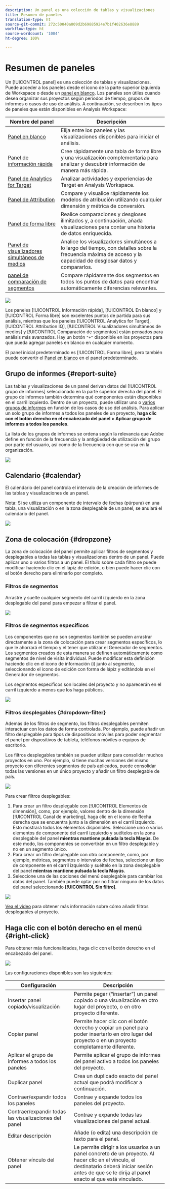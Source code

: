 ```yaml
---
description: Un panel es una colección de tablas y visualizaciones
title: Resumen de paneles
translation-type: ht
source-git-commit: 272c50040a009d2b69885924e7b1f402636e8889
workflow-type: ht
source-wordcount: '1004'
ht-degree: 100%

---
```



# Resumen de paneles

Un [!UICONTROL panel] es una colección de tablas y visualizaciones. Puede acceder a los paneles desde el icono de la parte superior izquierda de Workspace o desde un [panel en blanco](blank-panel.md). Los paneles son útiles cuando desea organizar sus proyectos según períodos de tiempo, grupos de informes o casos de uso de análisis. A continuación, se describen los tipos de paneles que están disponibles en Analysis Workspace:

| Nombre del panel | Descripción |
| --- | --- |
| [Panel en blanco](blank-panel.md) | Elija entre los paneles y las visualizaciones disponibles para iniciar el análisis. |
| [Panel de información rápida](quickinsight.md) | Cree rápidamente una tabla de forma libre y una visualización complementaria para analizar y descubrir información de manera más rápida. |
| [Panel de Analytics for Target](a4t-panel.md) | Analizar actividades y experiencias de Target en Analysis Workspace. |
| [Panel de Attribution](attribution.md) | Compare y visualice rápidamente los modelos de atribución utilizando cualquier dimensión y métrica de conversión. |
| [Panel de forma libre](freeform-panel.md) | Realice comparaciones y desgloses ilimitados y, a continuación, añada visualizaciones para contar una historia de datos enriquecida. |
| [Panel de visualizadores simultáneos de medios](media-concurrent-viewers.md) | Analice los visualizadores simultáneos a lo largo del tiempo, con detalles sobre la frecuencia máxima de acceso y la capacidad de desglosar datos y compararlos. |
| [panel de comparación de segmentos](c-segment-comparison/segment-comparison.md) | Compare rápidamente dos segmentos en todos los puntos de datos para encontrar automáticamente diferencias relevantes. |

![](assets/panel-overview.png)

Los paneles [!UICONTROL Información rápida], [!UICONTROL En blanco] y [!UICONTROL Forma libre] son excelentes puntos de partida para sus análisis, mientras que los paneles [!UICONTROL Analytics for Target], [!UICONTROL Attribution IQ], [!UICONTROL Visualizadores simultáneos de medios] y [!UICONTROL Comparación de segmentos] están pensados para análisis más avanzados. Hay un botón `"+"` disponible en los proyectos para que pueda agregar paneles en blanco en cualquier momento.

El panel inicial predeterminado es [!UICONTROL Forma libre], pero también puede convertir el [Panel en blanco](/help/analyze/analysis-workspace/c-panels/blank-panel.md) en el panel predeterminado.

## Grupo de informes {#report-suite}

Las tablas y visualizaciones de un panel derivan datos del [!UICONTROL grupo de informes] seleccionado en la parte superior derecha del panel. El grupo de informes también determina qué componentes están disponibles en el carril izquierdo. Dentro de un proyecto, puede utilizar uno o [varios grupos de informes](https://docs.adobe.com/content/help/es-ES/analytics/analyze/analysis-workspace/build-workspace-project/multiple-report-suites.html) en función de los casos de uso del análisis. Para aplicar un solo grupo de informes a todos los paneles de un proyecto, **haga clic con el botón derecho en el encabezado del panel > Aplicar grupo de informes a todos los paneles**.

La lista de los grupos de informes se ordena según la relevancia que Adobe define en función de la frecuencia y la antigüedad de utilización del grupo por parte del usuario, así como de la frecuencia con que se usa en la organización.

![](assets/panel-report-suite.png)

## Calendario {#calendar}

El calendario del panel controla el intervalo de la creación de informes de las tablas y visualizaciones de un panel.

Nota: Si se utiliza un componente de intervalo de fechas (púrpura) en una tabla, una visualización o en la zona desplegable de un panel, se anulará el calendario del panel.

![](assets/panel-calendar.png)

## Zona de colocación {#dropzone}

La zona de colocación del panel permite aplicar filtros de segmentos y desplegables a todas las tablas y visualizaciones dentro de un panel. Puede aplicar uno o varios filtros a un panel. El título sobre cada filtro se puede modificar haciendo clic en el lápiz de edición, o bien puede hacer clic con el botón derecho para eliminarlo por completo.

### Filtros de segmentos

Arrastre y suelte cualquier segmento del carril izquierdo en la zona desplegable del panel para empezar a filtrar el panel.

![](assets/segment-filter.png)

### Filtros de segmentos específicos

Los componentes que no son segmentos también se pueden arrastrar directamente a la zona de colocación para crear segmentos específicos, lo que le ahorrará el tiempo y el tener que utilizar el Generador de segmentos. Los segmentos creados de esta manera se definen automáticamente como segmentos de nivel de visita individual. Puede modificar esta definición haciendo clic en el icono de información (i) junto al segmento, seleccionando el icono de edición con forma de lápiz y editándola en el Generador de segmentos.

Los segmentos específicos son locales del proyecto y no aparecerán en el carril izquierdo a menos que los haga públicos.

![](assets/adhoc-segment-filter.png)

### Filtros desplegables {#dropdown-filter}

Además de los filtros de segmento, los filtros desplegables permiten interactuar con los datos de forma controlada. Por ejemplo, puede añadir un filtro desplegable para tipos de dispositivos móviles para poder segmentar el panel por dispositivos de tableta, teléfonos móviles o equipos de escritorio.

Los filtros desplegables también se pueden utilizar para consolidar muchos proyectos en uno. Por ejemplo, si tiene muchas versiones del mismo proyecto con diferentes segmentos de país aplicados, puede consolidar todas las versiones en un único proyecto y añadir un filtro desplegable de país.

![](assets/dropdown-filter-intro.png)

Para crear filtros desplegables:

1. Para crear un filtro desplegable con [!UICONTROL Elementos de dimensión], como, por ejemplo, valores dentro de la dimensión [!UICONTROL Canal de marketing], haga clic en el icono de flecha derecha que se encuentra junto a la dimensión en el carril izquierdo. Esto mostrará todos los elementos disponibles. Seleccione uno o varios elementos de componente del carril izquierdo y suéltelos en la zona desplegable del panel **mientras mantiene pulsada la tecla Mayús**. De este modo, los componentes se convertirán en un filtro desplegable y no en un segmento único.
1. Para crear un filtro desplegable con otro componente, como, por ejemplo, métricas, segmentos o intervalos de fechas, seleccione un tipo de componente en el carril izquierdo y suéltelo en la zona desplegable del panel **mientras mantiene pulsada la tecla Mayús**.
1. Seleccione una de las opciones del menú desplegable para cambiar los datos del panel. También puede optar por no filtrar ninguno de los datos del panel seleccionando **[!UICONTROL Sin filtro]**.

![](assets/create-dropdown.png)

[Vea el vídeo](https://docs.adobe.com/content/help/es-ES/analytics-learn/tutorials/analysis-workspace/using-panels/using-panels-to-organize-your-analysis-workspace-projects.html) para obtener más información sobre cómo añadir filtros desplegables al proyecto.

## Haga clic con el botón derecho en el menú {#right-click}

Para obtener más funcionalidades, haga clic con el botón derecho en el encabezado del panel.

![](assets/right-click-menu.png)

Las configuraciones disponibles son las siguientes:

| Configuración | Descripción |
| --- | --- |
| Insertar panel copiado/visualización | Permite pegar (“insertar”) un panel copiado o una visualización en otro lugar del proyecto, o en otro proyecto diferente. |
| Copiar panel | Permite hacer clic con el botón derecho y copiar un panel para poder insertarlo en otro lugar del proyecto o en un proyecto completamente diferente. |
| Aplicar el grupo de informes a todos los paneles | Permite aplicar el grupo de informes del panel activo a todos los paneles del proyecto. |
| Duplicar panel | Crea un duplicado exacto del panel actual que podrá modificar a continuación. |
| Contraer/expandir todos los paneles | Contrae y expande todos los paneles del proyecto. |
| Contraer/expandir todas las visualizaciones del panel | Contrae y expande todas las visualizaciones del panel actual. |
| Editar descripción | Añade (o edita) una descripción de texto para el panel. |
| Obtener vínculo del panel | Le permite dirigir a los usuarios a un panel concreto de un proyecto. Al hacer clic en el vínculo, el destinatario deberá iniciar sesión antes de que se le dirija al panel exacto al que está vinculado. |
